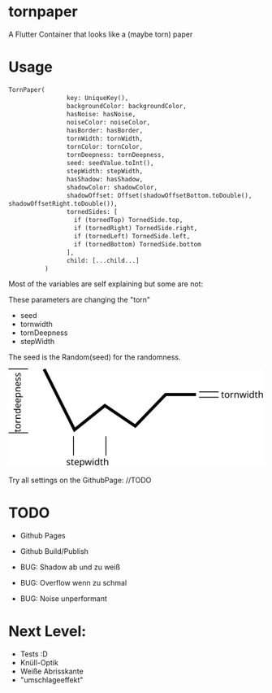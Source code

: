 # tornpaper

A Flutter Container that looks like a (maybe torn) paper

# Usage

```
TornPaper(
                key: UniqueKey(),
                backgroundColor: backgroundColor,
                hasNoise: hasNoise,
                noiseColor: noiseColor,
                hasBorder: hasBorder,
                tornWidth: tornWidth,
                tornColor: tornColor,
                tornDeepness: tornDeepness,
                seed: seedValue.toInt(),
                stepWidth: stepWidth,
                hasShadow: hasShadow,
                shadowColor: shadowColor,
                shadowOffset: Offset(shadowOffsetBottom.toDouble(), shadowOffsetRight.toDouble()),
                tornedSides: [
                  if (tornedTop) TornedSide.top,
                  if (tornedRight) TornedSide.right,
                  if (tornedLeft) TornedSide.left,
                  if (tornedBottom) TornedSide.bottom
                ],
                child: [...child...]
          )
```

Most of the variables are self explaining but some are not:

These parameters are changing the "torn"

- seed
- tornwidth
- tornDeepness
- stepWidth

The seed is the Random(seed) for the randomness.

![Torn Explanation](torn_explanation.svg?raw=true "Torn Explanation")

Try all settings on the GithubPage: //TODO

# TODO

- Github Pages
- Github Build/Publish

- BUG: Shadow ab und zu weiß
- BUG: Overflow wenn zu schmal
- BUG: Noise unperformant

# Next Level:
- Tests :D
- Knüll-Optik
- Weiße Abrisskante
- "umschlageeffekt"
